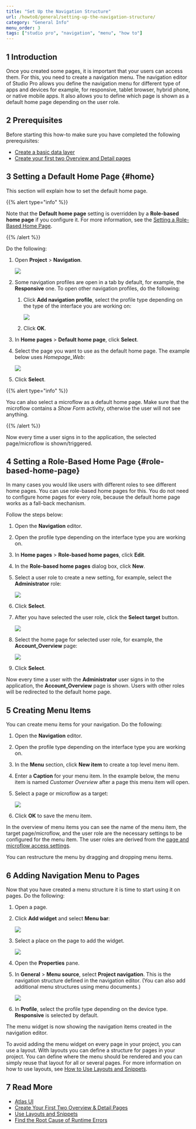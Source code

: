 ```yaml
---
title: "Set Up the Navigation Structure"
url: /howto8/general/setting-up-the-navigation-structure/
category: "General Info"
menu_order: 3
tags: ["studio pro", "navigation", "menu", "how to"]
---
```

## 1 Introduction

Once you created some pages, it is important that your users can access them. For this, you need to create a navigation menu. The navigation editor of Studio Pro allows you define the navigation menu for different type of apps and devices for example, for responsive, tablet browser, hybrid phone, or native mobile apps. It also allows you to define which page is shown as a default home page depending on the user role.

## 2 Prerequisites

Before starting this how-to make sure you have completed the following prerequisites:

*   [Create a basic data layer](/howto8/data-models/create-a-basic-data-layer/)
*   [Create your first two Overview and Detail pages](/howto8/front-end/create-your-first-two-overview-and-detail-pages/)

## 3 Setting a Default Home Page {#home}

This section will explain how to set the default home page. 

{{% alert type="info" %}}

Note that the **Default home page** setting is overridden by a **Role-based home page** if you configure it. For more information, see the [Setting a Role-Based Home Page](#role-based-home-page).

{{% /alert %}}

Do the following:

1.  Open **Project** > **Navigation**.

    ![](/attachments/howto8/general//setting-up-the-navigation-structure/open-navigation.jpg)

2. Some navigation profiles are open in a tab by default, for example, the **Responsive** one. To open other navigation profiles, do the following:

    1. Click **Add navigation profile**, select the profile type depending on the type of the interface you are working on:

       ![](/attachments/howto8/general//setting-up-the-navigation-structure/add-navigation-profile.jpg)

    2. Click **OK**.

3. In **Home pages** > **Default home page**, click **Select**.

4. Select the page you want to use as the default home page. The example below uses *Homepage_Web*:

    ![](/attachments/howto8/general//setting-up-the-navigation-structure/select-home-page.jpg)

5. Click **Select**.

{{% alert type="info" %}}

You can also select a microflow as a default home page. Make sure that the microflow contains a *Show Form* activity, otherwise the user will not see anything.

{{% /alert %}}

Now every time a user signs in to the application, the selected page/microflow is shown/triggered.

## 4 Setting a Role-Based Home Page {#role-based-home-page}

In many cases you would like users with different roles to see different home pages. You can use role-based home pages for this. You do not need to configure home pages for every role, because the default home page works as a fall-back mechanism. 

Follow the steps below:

1.  Open the **Navigation** editor.
2.  Open the profile type depending on the interface type you are working on. 
3.  In **Home pages** > **Role-based home pages**, click **Edit**.
4.  In the **Role-based home pages** dialog box, click **New**.
5.  Select a user role to create a new setting, for example, select the **Administrator** role:

    ![](/attachments/howto8/general//setting-up-the-navigation-structure/select-user-role.png)

6.  Click **Select**.
7.  After you have selected the user role, click the **Select target** button.

    ![](/attachments/howto8/general//setting-up-the-navigation-structure/select-target.png)

8.  Select the home page for selected user role, for example, the **Account_Overview** page:

    ![](/attachments/howto8/general//setting-up-the-navigation-structure/select-page.png)

9. Click **Select**.

Now every time a user with the **Administrator** user signs in to the application, the **Account_Overview** page is shown. Users with other roles will be redirected to the default home page.

## 5 Creating Menu Items

You can create menu items for your navigation. Do the following:

1.  Open the **Navigation** editor.
2.  Open the profile type depending on the interface type you are working on. 
3.  In the **Menu** section, click **New item** to create a top level menu item. 
5.  Enter a **Caption** for your menu item. In the example below, the menu item is named *Customer Overview* after a page this menu item will open.
6.  Select a page or microflow as a target:

    ![](/attachments/howto8/general//setting-up-the-navigation-structure/new-menu-item.png)

7.  Click **OK** to save the menu item.

In the overview of menu items you can see the name of the menu item, the target page/microflow, and the user role are the necessary settings to be configured for the menu item. The user roles are derived from the [page and microflow access settings](/refguide8/module-security/). 

You can restructure the menu by dragging and dropping menu items.

## 6 Adding Navigation Menu to Pages

Now that you have created a menu structure it is time to start using it on pages. Do the following:

1. Open a page.

2.  Click **Add widget** and select **Menu bar**:

    ![](/attachments/howto8/general//setting-up-the-navigation-structure/select-menu-bar.png)

3.  Select a place on the page to add the widget.

    ![](/attachments/howto8/general//setting-up-the-navigation-structure/add-widget.png)

4. Open the **Properties** pane.

5. In **General** > **Menu source**, select **Project navigation**. This is the navigation structure defined in the navigation editor. (You can also add additional menu structures using menu documents.)

    ![](/attachments/howto8/general//setting-up-the-navigation-structure/menu-bar-properties.jpg)

6. In **Profile**, select the profile type depending on the device type. **Responsive** is selected by default.  

The menu widget is now showing the navigation items created in the navigation editor.

To avoid adding the menu widget on every page in your project,  you can use a layout. With layouts you can define a structure for pages in your project. You can define where the menu should be rendered and you can simply reuse that layout for all or several pages. For more information on how to use layouts, see [How to Use Layouts and Snippets](/howto8/front-end/layouts-and-snippets/).

## 7 Read More

* [Atlas UI](/howto8/front-end/atlas-ui/)
* [Create Your First Two Overview & Detail Pages](/howto8/front-end/create-your-first-two-overview-and-detail-pages/)
* [Use Layouts and Snippets](/howto8/front-end/layouts-and-snippets/)
* [Find the Root Cause of Runtime Errors](/howto8/monitoring-troubleshooting/finding-the-root-cause-of-runtime-errors/)
